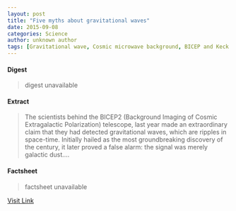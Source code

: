 ```yaml
---
layout: post
title: "Five myths about gravitational waves"
date: 2015-09-08
categories: Science
author: unknown author
tags: [Gravitational wave, Cosmic microwave background, BICEP and Keck Array, Inflation (cosmology), Big Bang, Gravity, Astronomy, General relativity, Universe, Chronology of the universe, Black hole, Physical quantities, Physical sciences, Physical phenomena, Physics, Physical cosmology, Outer space, Applied and interdisciplinary physics, Natural philosophy, Spacetime, Cosmology, Astrophysics, Science, Mechanics]
---
```



#### Digest
>digest unavailable

#### Extract
>The scientists behind the BICEP2 (Background Imaging of Cosmic Extragalactic Polarization) telescope, last year made an extraordinary claim that they had detected gravitational waves, which are ripples in space-time. Initially hailed as the most groundbreaking discovery of the century, it later proved a false alarm: the signal was merely galactic dust....

#### Factsheet
>factsheet unavailable

[Visit Link](http://phys.org/news/2015-09-myths-gravitational.html)


